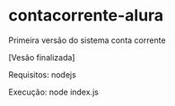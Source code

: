 # contacorrente-alura

Primeira versão do sistema conta corrente 

[Vesão finalizada]

Requisitos: nodejs

Execução: node index.js

